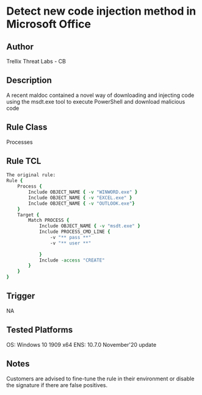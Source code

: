# Detect new code injection method in Microsoft Office

## Author
Trellix Threat Labs - CB

## Description
A recent maldoc contained a novel way of downloading and injecting code using the msdt.exe tool to execute PowerShell and download malicious code
## Rule Class 
Processes

## Rule TCL
```tcl
The original rule: 
Rule {
    Process {
        Include OBJECT_NAME { -v "WINWORD.exe" }
        Include OBJECT_NAME { -v "EXCEL.exe" }
        Include OBJECT_NAME { -v "OUTLOOK.exe"}
    }
    Target {
        Match PROCESS {
            Include OBJECT_NAME { -v "msdt.exe" }
            Include PROCESS_CMD_LINE {
                -v "** pass **"
                -v "** user **"
            
            }
            Include -access "CREATE"
        }
    }
}
```

## Trigger
NA

## Tested Platforms
OS: Windows 10 1909 x64
ENS: 10.7.0 November'20 update

## Notes
Customers are advised to fine-tune the rule in their environment or disable the signature if there are false positives.
